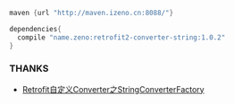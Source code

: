 
```groovy
maven {url "http://maven.izeno.cn:8088/"}

dependencies{
  compile "name.zeno:retrofit2-converter-string:1.0.2"
}

```


### THANKS
- [Retrofit自定义Converter之StringConverterFactory](https://blog.csdn.net/gengqiquan/article/details/52473334)
